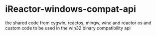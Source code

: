 # iReactor-windows-compat-api
the shared code  from cygwin, reactos, mingw, wine and reactor os and custom code to be used in the win32 binary compatibility api
